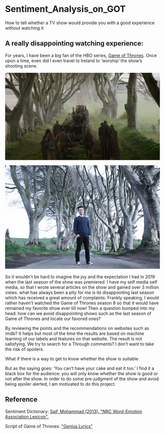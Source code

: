 # Sentiment_Analysis_on_GOT
 How to tell whether a TV show would provide you with a good experience without watching it

## A really disappointing watching experience:

For years, I have been a big fan of the HBO series, [Game of Thrones](https://en.wikipedia.org/wiki/Game_of_Thrones). Once upon a time, even did I even travel to Ireland to ‘worship’ the show’s shooting scene.

![This is an image](https://github.com/ZeyuCao/Sentiment_Analysis_on_GOT/blob/main/README_Photos/1.png)


![This is an image](https://github.com/ZeyuCao/Sentiment_Analysis_on_GOT/blob/main/README_Photos/2.jpg)

So it wouldn't be hard to imagine the joy and the expectation I had in 2019 when the last season of the show was premiered. I have my self media self media, so that I wrote several articles on the show and gained over 3 million views. 
what has always been a pity for me is its disappointing last season which has received a great amount of complaints. Frankly speaking, I would rather haven’t watched the Game of Thrones season 8 so that it would have remained my favorite show ever till now!
Then a question bumped into my head: how can we avoid disappointing shows such as the last season of Game of Thrones and locate our favored ones? 

By reviewing the points and the recommendations on websites such as imdb? It helps but most of the time the results are based on machine learning of our labels and features on that website. The result is not satisfying.  We try to search for a 
Through comments? I don’t want to take the risk of spoilers. 

What if there is a way to get to know whether the show is suitable 

But as the saying goes: ‘You can’t have your cake and eat it too.’ I find it a black box for the audience: you will only know whether the show is good or not after the show. In order to do some pre-judgment of the show and avoid being spoiler alerted, I am motivated to do this project.

## Reference
Sentiment Dictionary: [Saif, Mohammad (2013). "NRC Word-Emotion Association Lexicon".](https://saifmohammad.com/WebPages/NRC-Emotion-Lexicon.htm)

Script of Game of Thrones: ["Genius Lyrics"](https://genius.com/artists/Game-of-thrones)
